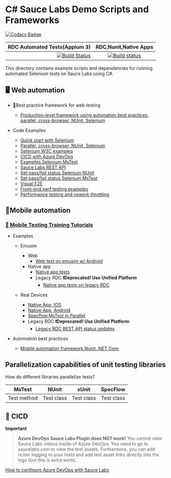 # C# Sauce Labs Demo Scripts and Frameworks
[![Codacy Badge](https://api.codacy.com/project/badge/Grade/728698e058a04148a6a0da043ef7be1e)](https://app.codacy.com/gh/saucelabs-training/demo-csharp?utm_source=github.com&utm_medium=referral&utm_content=saucelabs-training/demo-csharp&utm_campaign=Badge_Grade_Dashboard)

| RDC Automated Tests(Appium 3)|RDC,Nunit,Native Apps|
| -------------:|:-------------:|
| [![Build Status](https://dev.azure.com/nikolayadvolodkin/SauceExamples/_apis/build/status/SauceExamples-RDC?branchName=master)](https://dev.azure.com/nikolayadvolodkin/SauceExamples/_build/latest?definitionId=21&branchName=master)|[![Build status](https://dev.azure.com/nikolayadvolodkin/SauceExamples/_apis/build/status/Appium4%20NUnit%20Scripts)](https://dev.azure.com/nikolayadvolodkin/SauceExamples/_build/latest?definitionId=22)|

This directory contains example scripts and dependencies for running automated Selenium tests on Sauce Labs using C#.

## 🖥 Web automation

* 🥇Best practice framework for web testing
  * [Production-level framework using automation best practices, parallel, cross-browser, NUnit, Selenium](./SauceExamples/Web.Tests/BestPractices)
  
* Code Examples
  * [Quick start with Selenium](./SauceExamples/SeleniumNunit/SimpleExamples/SimpleSauceTest.cs)
  * [Parallel, cross-browser, NUnit, Selenium](./SauceExamples/Web.Tests/BestPractices/test)
  * [Selenium W3C examples](./SauceExamples/Selenium4DotNetFramework/Selenium4SauceTests.cs)
  * [CICD with Azure DevOps](https://ultimateqa.com/tfs-vsts-and-azure-devops/#Sauce_Labs_with_Azure_DevOps)
  * [Examples,Selenium,MsTest](./SauceExamples/SeleniumMsTest)
  * [Sauce Labs REST API](./SauceExamples/SeleniumNunit/SimpleExamples/RestApiForVdc.cs)
  * [Set pass/fail status,Selenium,NUnit](https://github.com/saucelabs-training/demo-csharp/blob/5d7e8731e4120ae381d8ff14bcf58d672b3bc2fc/SauceExamples/Web.Tests/BestPractices/test/BaseTest.cs#L60)
  * [Set pass/fail status,Selenium,MsTest](https://github.com/saucelabs-training/demo-csharp/blob/5d7e8731e4120ae381d8ff14bcf58d672b3bc2fc/SauceExamples/SeleniumMsTest/ParallelTests/DataDriven/DataDrivenCrossBrowserParallelMethods.cs#L84)
  * [Visual E2E](./SauceExamples/SeleniumNunit/Visual)
  * [Front-end perf testing examples](./SauceExamples/SeleniumNunit/SaucePerformance/PerformanceDemo.cs)
  * [Performance testing and nework throttling](./SauceExamples/SeleniumNunit/SaucePerformance/CustomCapabilitiesTests.cs)


## 📱Mobile automation

### [📕 Mobile Testing Training Tutorials](https://github.com/saucelabs-training/demo-java/blob/master/TRAINING.md)

* Examples
  * Emusim
    * Web
      * [Web test on emusim w/ Android](./SauceExamples/Core.Appium.MsTest.Scripts/Emusim/Browser/AndroidWebTests.cs)
    * Native app
      * [Native app tests](./SauceExamples/DotnetFramework/Appium/Appium4.NUnit.Scripts/RealDevices/NativeApp/UP)
      * Legacy RDC **❗️Deprecated! Use Unified Platform**
        * [Native app tests on legacy RDC](./SauceExamples/Core.Appium.MsTest.Scripts/RealDevices/NativeApp/LegacyRdc)
    
  * Real Devices
    * [Native App, IOS](./SauceExamples/DotnetFramework/Appium/Appium4.NUnit.Scripts/RealDevices/NativeApp/UP/GetStartedIos.cs)
    * [Native App, Android](./SauceExamples/DotnetFramework/Appium/Appium4.NUnit.Scripts/RealDevices/NativeApp/UP/AndroidAdvanced.cs)
    * [Specflow,MsTest in Parallel](./SauceExamples/DotnetCore/Core.Selenium4.MsTest.Scripts/SpecFlow)
    * Legacy RDC **❗️Deprecated! Use Unified Platform**
      * [Legacy RDC REST API status updates](./SauceExamples/Core.Appium.MsTest.Scripts/RealDevices/NativeApp/LegacyRdc/iOSExamples.cs)

* Automation best practices
  * [Mobile automation framework,Nunit,.NET Core](./SauceExamples/Core.Appium.MsTest.BestPractices)

## Parallelization capabilities of unit testing libraries

How do different libraries parallelize tests?

|MsTest|NUnit|xUnit|SpecFlow|
|:-------------:|:-------------:|:-------------:|:-------------:|
|Test method|Test class|Test class|Test class|

## 🚀 CICD

**Important**
> **Azure DevOps Sauce Labs Plugin does NOT work!** You cannot view Sauce Labs videos inside of Azure DevOps. You need to go to saucelabs.com to view the test assets. Furthermore, you can add richer logging to your tests and add test asset links directly into the logs (but this is extra work).


[How to configure Azure DevOps with Sauce Labs](https://ultimateqa.com/tfs-vsts-and-azure-devops/#Sauce_Labs_with_Azure_DevOps)

